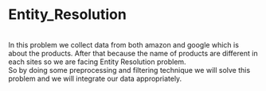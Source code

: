 # Entity_Resolution
</br>
In this problem we collect data from both amazon and google which is about the products. After that because the name of products are different in each sites so we are facing Entity Resolution problem.
 </br>
 So by doing some preprocessing and filtering technique we will solve this problem and we will integrate our data appropriately.


